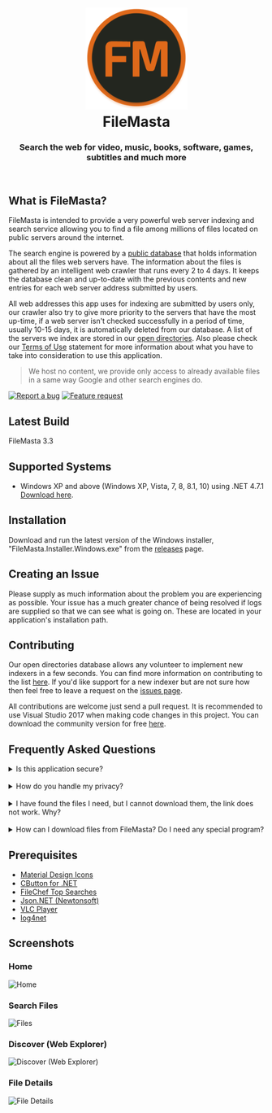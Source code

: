 <h1 align="center">
  <img src="/FileMasta/Resources/filemasta-logo.png" height="200" width="200" alt="Logo" />
  <br />
  FileMasta
</h1>

<h3 align="center">Search the web for video, music, books, software, games, subtitles and much more</h3>
<div align="center">
</div>
<br />

## What is FileMasta?
FileMasta is intended to provide a very powerful web server indexing and search service allowing you to find a file among millions of files located on public servers around the internet.

The search engine is powered by a [public database](https://www.dropbox.com/s/charfmjveo2v1h3/open-files.json?dl=0) that holds information about all the files web servers have. The information about the files is gathered by an intelligent web crawler that runs every 2 to 4 days. It keeps the database clean and up-to-date with the previous contents and new entries for each web server address submitted by users.

All web addresses this app uses for indexing are submitted by users only, our crawler also try to give more priority to the servers that have the most up-time, if a web server isn't checked successfully in a period of time, usually 10-15 days, it is automatically deleted from our database. A list of the servers we index are stored in our [open directories](https://github.com/HerbL27/FileMasta/blob/master/Public/open-directories.txt). Also please check our [Terms of Use](https://github.com/HerbL27/FileMasta/blob/master/TERMSOFUSE.txt) statement for more information about what you have to take into consideration to use this application.

>We host no content, we provide only access to already available files in a same way Google and other search engines do.

[![Report a bug](http://i.imgur.com/xSpw482.png)](https://github.com/HerbL27/FileMasta/issues/new) [![Feature request](http://i.imgur.com/mFO0OuX.png)](http://feathub.com/ekkash/WebCrunch)

## Latest Build
FileMasta 3.3

## Supported Systems
* Windows XP and above (Windows XP, Vista, 7, 8, 8.1, 10) using .NET 4.7.1 [Download here](https://www.microsoft.com/net/download/dotnet-framework-runtime/net471).

## Installation
Download and run the latest version of the Windows installer, "FileMasta.Installer.Windows.exe" from the [releases](https://github.com/HerbL27/FileMasta/releases/latest) page.

## Creating an Issue
Please supply as much information about the problem you are experiencing as possible. Your issue has a much greater chance of being resolved if logs are supplied so that we can see what is going on. These are located in your application's installation path.

## Contributing
Our open directories database allows any volunteer to implement new indexers in a few seconds. You can find more information on contributing to the list [here](https://github.com/HerbL27/FileMasta/blob/master/API/README.md). If you'd like support for a new indexer but are not sure how then feel free to leave a request on the [issues page](https://github.com/HerbL27/FileMasta/issues).

All contributions are welcome just send a pull request. It is recommended to use Visual Studio 2017 when making code changes in this project. You can download the community version for free [here](https://www.visualstudio.com/downloads/).

## Frequently Asked Questions
<details>
<summary>Is this application secure?</summary>
<br>
Yes. All communications between our servers (FYI, we use Dropbox and GitHub) and your client is 100% secure.
</details>
<br>
<details>
<summary>How do you handle my privacy?</summary>
<br>
We don't use cookies, store sessions, userid's or IP addresses. See our <a href="https://github.com/HerbL27/FileMasta/blob/master/PRIVACYPOLICY.txt">Privacy Policy</a> for more information. 
</details>
<br>
<details>
<summary>I have found the files I need, but I cannot download them, the link does not work. Why?</summary>
<br>
None of the file links you can find on this app is located on current server, so this can happen very frequently.
<br>
There could be several reasons for that:

 * These files were recently removed from the server they were located, by the owner of the server or by someone else in the case of public servers.
 * The server where the files are is turned off or is not connected to the Internet at the moment.
 * The owner of the server has put a restriction on downloading these files.
</details>
<br>
<details>
<summary>How can I download files from FileMasta? Do I need any special program?</summary>
<br>
You don't need a special program but it is very recommended. For example, if you just open the link in your web browser you can't see what is happening exactly between you and the web server (see previous question). So I would recommend to use a good web client that supports queuing or your favorite download manager, when you located the file you want to download just copy the link and paste it in your web client or whatever, that's it.</details>

## Prerequisites
- [Material Design Icons](https://materialdesignicons.com/)
- [CButton for .NET](https://www.codeproject.com/Articles/26622/Custom-Button-Control-with-Gradient-Colors-and-Ext)
- [FileChef Top Searches](https://filechef.com/searches)
- [Json.NET (Newtonsoft)](https://newtonsoft.com/json)
- [VLC Player](https://videolan.org/vlc/)
- [log4net](https://logging.apache.org/log4net/)

## Screenshots
### Home
![Home](https://github.com/HerbL27/FileMasta/blob/master/Screenshots/Home.png?raw=true)

### Search Files
![Files](https://github.com/HerbL27/FileMasta/blob/master/Screenshots/Files.png?raw=true)

### Discover (Web Explorer)
![Discover (Web Explorer)](https://github.com/HerbL27/FileMasta/blob/master/Screenshots/Discover.png?raw=true)

### File Details
![File Details](https://github.com/HerbL27/FileMasta/blob/master/Screenshots/File%20Details.png?raw=true)
